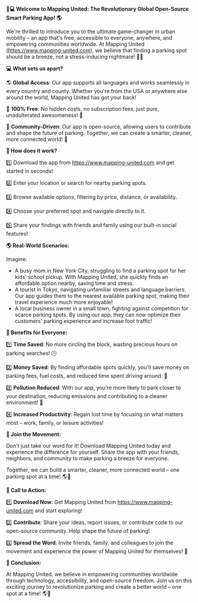 **🚗💻 Welcome to Mapping United: The Revolutionary Global Open-Source Smart Parking App! 🌎**

We're thrilled to introduce you to the ultimate game-changer in urban mobility – an app that's free, accessible to everyone, anywhere, and empowering communities worldwide. At Mapping United (https://www.mapping-united.com), we believe that finding a parking spot should be a breeze, not a stress-inducing nightmare! 🙅‍♂️

**💻 What sets us apart?**

🌎 **Global Access**: Our app supports all languages and works seamlessly in every country and county. Whether you're from the USA or anywhere else around the world, Mapping United has got your back!

💸 **100% Free**: No hidden costs, no subscription fees, just pure, unadulterated awesomeness! 🎉

🌟 **Community-Driven**: Our app is open-source, allowing users to contribute and shape the future of parking. Together, we can create a smarter, cleaner, more connected world! 💖

**🚗 How does it work?**

1️⃣ Download the app from https://www.mapping-united.com and get started in seconds!

2️⃣ Enter your location or search for nearby parking spots.

3️⃣ Browse available options, filtering by price, distance, or availability.

4️⃣ Choose your preferred spot and navigate directly to it.

5️⃣ Share your findings with friends and family using our built-in social features!

**🌎 Real-World Scenarios:**

Imagine:

* A busy mom in New York City, struggling to find a parking spot for her kids' school pickup. With Mapping United, she quickly finds an affordable option nearby, saving time and stress.
* A tourist in Tokyo, navigating unfamiliar streets and language barriers. Our app guides them to the nearest available parking spot, making their travel experience much more enjoyable!
* A local business owner in a small town, fighting against competition for scarce parking spots. By using our app, they can now optimize their customers' parking experience and increase foot traffic!

**🌟 Benefits for Everyone:**

1️⃣ **Time Saved**: No more circling the block, wasting precious hours on parking searches! 🕒

2️⃣ **Money Saved**: By finding affordable spots quickly, you'll save money on parking fees, fuel costs, and reduced time spent driving around. 💸

3️⃣ **Pollution Reduced**: With our app, you're more likely to park closer to your destination, reducing emissions and contributing to a cleaner environment! 🌿

4️⃣ **Increased Productivity**: Regain lost time by focusing on what matters most – work, family, or leisure activities!

**🎉 Join the Movement:**

Don't just take our word for it! Download Mapping United today and experience the difference for yourself. Share the app with your friends, neighbors, and community to make parking a breeze for everyone.

Together, we can build a smarter, cleaner, more connected world – one parking spot at a time! 🌎💖

**🚀 Call to Action:**

1️⃣ **Download Now**: Get Mapping United from https://www.mapping-united.com and start exploring!

2️⃣ **Contribute**: Share your ideas, report issues, or contribute code to our open-source community. Help shape the future of parking!

3️⃣ **Spread the Word**: Invite friends, family, and colleagues to join the movement and experience the power of Mapping United for themselves! 📢

**🌟 Conclusion:**

At Mapping United, we believe in empowering communities worldwide through technology, accessibility, and open-source freedom. Join us on this exciting journey to revolutionize parking and create a better world – one spot at a time! 🌎💖